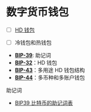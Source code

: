 # 数字货币钱包

* [ ] [HD 钱包](https://stevenocean.github.io/2018/09/23/generate-hd-wallet-by-bip39.html)
* [ ] 冷钱包和热钱包



* [**BIP-39**](https://github.com/bitcoin/bips/blob/master/bip-0039.mediawiki): 助记词
* [**BIP-32**](https://github.com/bitcoin/bips/blob/master/bip-0033.mediawiki)：HD 钱包
* [**BIP-43**](https://github.com/bitcoin/bips/blob/master/bip-0043.mediawiki)：多用途 HD 钱包结构
* [**BIP-44**](https://github.com/bitcoin/bips/blob/master/bip-0044.mediawiki)：多币种和多账户钱包

助记词

* [BIP39 比特币的助记词表](https://github.com/bitcoin/bips/tree/master/bip-0039)



